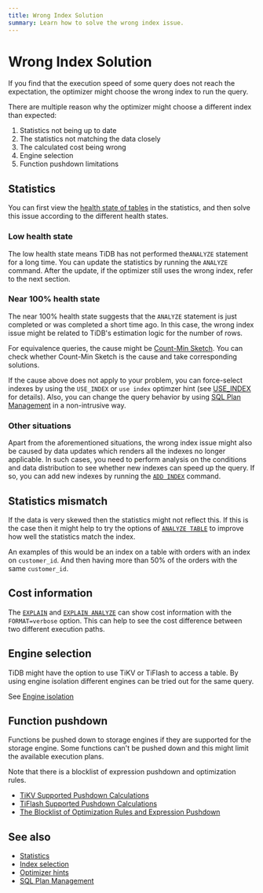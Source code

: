 ```yaml
---
title: Wrong Index Solution
summary: Learn how to solve the wrong index issue.
---
```


# Wrong Index Solution

If you find that the execution speed of some query does not reach the expectation, the optimizer might choose the wrong index to run the query.

There are multiple reason why the optimizer might choose a different index than expected:

1. Statistics not being up to date
2. The statistics not matching the data closely
3. The calculated cost being wrong
4. Engine selection
5. Function pushdown limitations

## Statistics

You can first view the [health state of tables](/statistics.md#health-state-of-tables) in the statistics, and then solve this issue according to the different health states.

### Low health state

The low health state means TiDB has not performed the`ANALYZE` statement for a long time. You can update the statistics by running the `ANALYZE` command. After the update, if the optimizer still uses the wrong index, refer to the next section.

### Near 100% health state

The near 100% health state suggests that the `ANALYZE` statement is just completed or was completed a short time ago. In this case, the wrong index issue might be related to TiDB's estimation logic for the number of rows.

For equivalence queries, the cause might be [Count-Min Sketch](/statistics.md#count-min-sketch). You can check whether Count-Min Sketch is the cause and take corresponding solutions.

If the cause above does not apply to your problem, you can force-select indexes by using the `USE_INDEX` or `use index` optimzer hint (see [USE_INDEX](/optimizer-hints.md#use_indext1_name-idx1_name--idx2_name-) for details). Also, you can change the query behavior by using [SQL Plan Management](/sql-plan-management.md) in a non-intrusive way.

### Other situations

Apart from the aforementioned situations, the wrong index issue might also be caused by data updates which renders all the indexes no longer applicable. In such cases, you need to perform analysis on the conditions and data distribution to see whether new indexes can speed up the query. If so, you can add new indexes by running the [`ADD INDEX`](/sql-statements/sql-statement-add-index.md) command.

## Statistics mismatch

If the data is very skewed then the statistics might not reflect this. If this is the case then it might help to try the options of [`ANALYZE TABLE`](/sql-statements/sql-statement-analyze-table.md) to improve how well the statistics match the index.

An examples of this would be an index on a table with orders with an index on `customer_id`. And then having more than 50% of the orders with the same `customer_id`.

## Cost information

The [`EXPLAIN`](/sql-statements/sql-statement-explain.md) and [`EXPLAIN ANALYZE`](/sql-statements/sql-statement-explain-analyze.md) can show cost information with the `FORMAT=verbose` option. This can help to see the cost difference between two different execution paths.

## Engine selection

TiDB might have the option to use TiKV or TiFlash to access a table. By using engine isolation different engines can be tried out for the same query.

See [Engine isolation](/tiflash/use-tidb-to-read-tiflash.md#engine-isolation)

## Function pushdown

Functions be pushed down to storage engines if they are supported for the storage engine. Some functions can't be pushed down and this might limit the available execution plans.

Note that there is a blocklist of expression pushdown and optimization rules.

- [TiKV Supported Pushdown Calculations](/functions-and-operators/expressions-pushed-down.md)
- [TiFlash Supported Pushdown Calculations](/tiflash/tiflash-supported-pushdown-calculations.md)
- [The Blocklist of Optimization Rules and Expression Pushdown](/blocklist-control-plan.md)

## See also

- [Statistics](/statistics.md)
- [Index selection](/choose-index.md)
- [Optimizer hints](/optimizer-hints.md)
- [SQL Plan Management](/sql-plan-management.md)